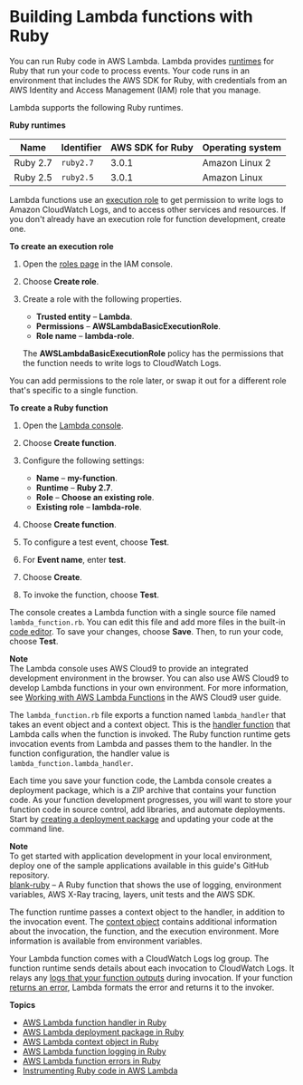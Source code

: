 # Building Lambda functions with Ruby<a name="lambda-ruby"></a>

You can run Ruby code in AWS Lambda\. Lambda provides [runtimes](lambda-runtimes.md) for Ruby that run your code to process events\. Your code runs in an environment that includes the AWS SDK for Ruby, with credentials from an AWS Identity and Access Management \(IAM\) role that you manage\.

Lambda supports the following Ruby runtimes\.


**Ruby runtimes**  

| Name | Identifier | AWS SDK for Ruby | Operating system | 
| --- | --- | --- | --- | 
|  Ruby 2\.7  |  `ruby2.7`  |  3\.0\.1  |  Amazon Linux 2  | 
|  Ruby 2\.5  |  `ruby2.5`  |  3\.0\.1  |  Amazon Linux  | 

Lambda functions use an [execution role](lambda-intro-execution-role.md) to get permission to write logs to Amazon CloudWatch Logs, and to access other services and resources\. If you don't already have an execution role for function development, create one\.

**To create an execution role**

1. Open the [roles page](https://console.aws.amazon.com/iam/home#/roles) in the IAM console\.

1. Choose **Create role**\.

1. Create a role with the following properties\.
   + **Trusted entity** – **Lambda**\.
   + **Permissions** – **AWSLambdaBasicExecutionRole**\.
   + **Role name** – **lambda\-role**\.

   The **AWSLambdaBasicExecutionRole** policy has the permissions that the function needs to write logs to CloudWatch Logs\.

You can add permissions to the role later, or swap it out for a different role that's specific to a single function\.

**To create a Ruby function**

1. Open the [Lambda console](https://console.aws.amazon.com/lambda)\.

1. Choose **Create function**\.

1. Configure the following settings:
   + **Name** – **my\-function**\.
   + **Runtime** – **Ruby 2\.7**\.
   + **Role** – **Choose an existing role**\.
   + **Existing role** – **lambda\-role**\.

1. Choose **Create function**\.

1. To configure a test event, choose **Test**\.

1. For **Event name**, enter **test**\.

1. Choose **Create**\.

1. To invoke the function, choose **Test**\.

The console creates a Lambda function with a single source file named `lambda_function.rb`\. You can edit this file and add more files in the built\-in [code editor](code-editor.md)\. To save your changes, choose **Save**\. Then, to run your code, choose **Test**\.

**Note**  
The Lambda console uses AWS Cloud9 to provide an integrated development environment in the browser\. You can also use AWS Cloud9 to develop Lambda functions in your own environment\. For more information, see [Working with AWS Lambda Functions](https://docs.aws.amazon.com/cloud9/latest/user-guide/lambda-functions.html) in the AWS Cloud9 user guide\.

The `lambda_function.rb` file exports a function named `lambda_handler` that takes an event object and a context object\. This is the [handler function](ruby-handler.md) that Lambda calls when the function is invoked\. The Ruby function runtime gets invocation events from Lambda and passes them to the handler\. In the function configuration, the handler value is `lambda_function.lambda_handler`\.

Each time you save your function code, the Lambda console creates a deployment package, which is a ZIP archive that contains your function code\. As your function development progresses, you will want to store your function code in source control, add libraries, and automate deployments\. Start by [creating a deployment package](ruby-package.md) and updating your code at the command line\.

**Note**  
To get started with application development in your local environment, deploy one of the sample applications available in this guide's GitHub repository\.  
[blank\-ruby](https://github.com/awsdocs/aws-lambda-developer-guide/tree/main/sample-apps/blank-ruby) – A Ruby function that shows the use of logging, environment variables, AWS X\-Ray tracing, layers, unit tests and the AWS SDK\.

The function runtime passes a context object to the handler, in addition to the invocation event\. The [context object](ruby-context.md) contains additional information about the invocation, the function, and the execution environment\. More information is available from environment variables\.

Your Lambda function comes with a CloudWatch Logs log group\. The function runtime sends details about each invocation to CloudWatch Logs\. It relays any [logs that your function outputs](ruby-logging.md) during invocation\. If your function [returns an error](ruby-exceptions.md), Lambda formats the error and returns it to the invoker\.

**Topics**
+ [AWS Lambda function handler in Ruby](ruby-handler.md)
+ [AWS Lambda deployment package in Ruby](ruby-package.md)
+ [AWS Lambda context object in Ruby](ruby-context.md)
+ [AWS Lambda function logging in Ruby](ruby-logging.md)
+ [AWS Lambda function errors in Ruby](ruby-exceptions.md)
+ [Instrumenting Ruby code in AWS Lambda](ruby-tracing.md)